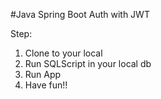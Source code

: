 #Java Spring Boot Auth with JWT

Step:
1. Clone to your local
2. Run SQLScript in your local db
3. Run App
4. Have fun!!
